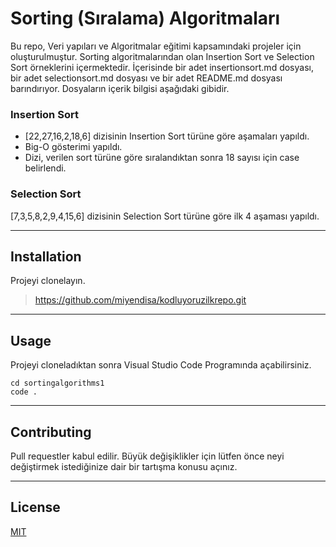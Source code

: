 # Sorting (Sıralama) Algoritmaları
Bu repo, Veri yapıları ve Algoritmalar eğitimi kapsamındaki projeler için oluşturulmuştur. Sorting algoritmalarından olan Insertion Sort ve Selection Sort örneklerini içermektedir. İçerisinde bir adet insertionsort.md dosyası, bir adet selectionsort.md dosyası ve bir adet README.md dosyası barındırıyor. Dosyaların içerik bilgisi aşağıdaki gibidir.


### Insertion Sort
* [22,27,16,2,18,6] dizisinin Insertion Sort türüne göre aşamaları yapıldı.
* Big-O gösterimi yapıldı. 
* Dizi, verilen sort türüne göre sıralandıktan sonra 18 sayısı için case belirlendi.



### Selection Sort
[7,3,5,8,2,9,4,15,6] dizisinin Selection Sort türüne göre ilk 4 aşaması yapıldı.

---

## Installation
Projeyi clonelayın.

> https://github.com/miyendisa/kodluyoruzilkrepo.git

---

## Usage
Projeyi cloneladıktan sonra Visual Studio Code Programında açabilirsiniz.

```
cd sortingalgorithms1
code .
```

---

## Contributing
Pull requestler kabul edilir. Büyük değişiklikler için lütfen önce neyi değiştirmek istediğinize dair bir tartışma konusu açınız.

---

## License
[MIT](https://choosealicense.com/licenses/mit/)